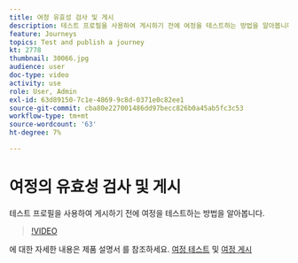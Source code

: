 ```yaml
---
title: 여정 유효성 검사 및 게시
description: 테스트 프로필을 사용하여 게시하기 전에 여정을 테스트하는 방법을 알아봅니다.
feature: Journeys
topics: Test and publish a journey
kt: 2778
thumbnail: 30066.jpg
audience: user
doc-type: video
activity: use
role: User, Admin
exl-id: 63d89150-7c1e-4869-9c8d-0371e0c82ee1
source-git-commit: cba80e227001486dd97becc826b0a45ab5fc3c53
workflow-type: tm+mt
source-wordcount: '63'
ht-degree: 7%

---
```


# 여정의 유효성 검사 및 게시

테스트 프로필을 사용하여 게시하기 전에 여정을 테스트하는 방법을 알아봅니다.

>[!VIDEO](https://video.tv.adobe.com/v/30066?quality=12&learn=on)

에 대한 자세한 내용은 제품 설명서 를 참조하세요. [여정 테스트](https://experienceleague.adobe.com/docs/journeys/using/building-journeys/testing-the-journey.html)
및 [여정 게시](https://experienceleague.adobe.com/docs/journeys/using/building-journeys/publishing-the-journey.html)
